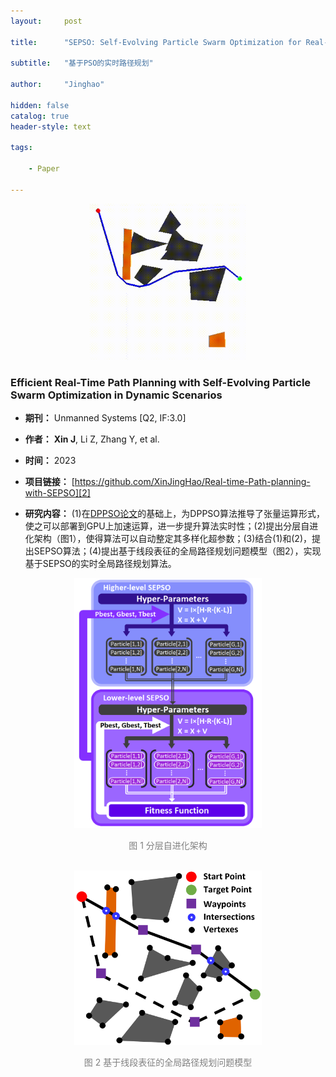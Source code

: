 ```yaml
---
layout:     post

title:      "SEPSO: Self-Evolving Particle Swarm Optimization for Real-time Path Planning"

subtitle:   "基于PSO的实时路径规划"

author:     "Jinghao"

hidden: false
catalog: true
header-style: text

tags:

    - Paper

---
```


<div align="center">
<a ><img width="250px" height="auto" src="https://github.com/XinJingHao/Real-time-Path-planning-with-SEPSO/blob/main/Code_for_Path_Plannning/Dynamic%20Path%20Planning%20with%20SEPSO(Application%20Phrase)/dynamic.gif?raw=true"></a>
</div>

### Efficient Real-Time Path Planning with Self-Evolving Particle Swarm Optimization in Dynamic Scenarios

- **期刊：** Unmanned Systems [Q2, IF:3.0]

- **作者：** **Xin J**, Li Z, Zhang Y, et al.

- **时间：** 2023

- **项目链接：** [https://github.com/XinJingHao/Real-time-Path-planning-with-SEPSO][2]

- **研究内容：** (1)在[DPPSO论文][1]的基础上，为DPPSO算法推导了张量运算形式，使之可以部署到GPU上加速运算，进一步提升算法实时性；(2)提出分层自进化架构（图1），使得算法可以自动整定其多样化超参数；(3)结合(1)和(2)，提出SEPSO算法；(4)提出基于线段表征的全局路径规划问题模型（图2），实现基于SEPSO的实时全局路径规划算法。

<div align="center">
<a ><img width="300px" height="auto" src="/img/in-post/HSEF.png"></a>
<p style="color: gray;">图 1 分层自进化架构</p>
</div>

<br>

<div align="center">
<a ><img width="300px" height="auto" src="/img/in-post/segments_problem.png"></a>
<p style="color: gray;">图 2 基于线段表征的全局路径规划问题模型</p>
</div>



[1]:https://xinjinghao.github.io/2022/08/31/paper-dppso/
[2]:https://github.com/XinJingHao/Real-time-Path-planning-with-SEPSO